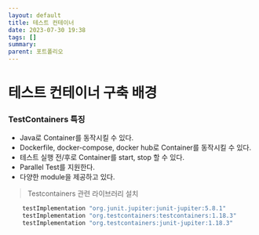 ```yaml
---
layout: default
title: 테스트 컨테이너
date: 2023-07-30 19:38
tags: []
summary:
parent: 포트폴리오
---
```


# 테스트 컨테이너 구축 배경

### TestContainers 특징

- Java로 Container를 동작시킬 수 있다.
- Dockerfile, docker-compose, docker hub로 Container를 동작시킬 수 있다.
- 테스트 실행 전/후로 Container를 start, stop 할 수 있다.
- Parallel Test를 지원한다.
- 다양한 module을 제공하고 있다.

> Testcontainers 관련 라이브러리 설치

```gradle
    testImplementation "org.junit.jupiter:junit-jupiter:5.8.1"
    testImplementation "org.testcontainers:testcontainers:1.18.3"
    testImplementation "org.testcontainers:junit-jupiter:1.18.3"
```
